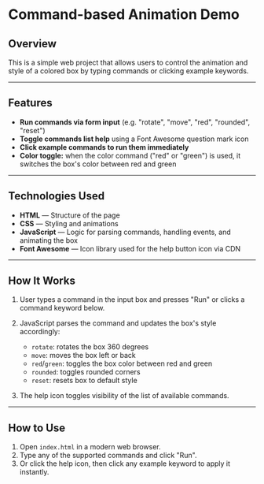 # Command-based Animation Demo

## Overview

This is a simple web project that allows users to control the animation and style of a colored box by typing commands or clicking example keywords.

---

## Features

- **Run commands via form input** (e.g. "rotate", "move", "red", "rounded", "reset")  
- **Toggle commands list help** using a Font Awesome question mark icon  
- **Click example commands to run them immediately**  
- **Color toggle:** when the color command ("red" or "green") is used, it switches the box's color between red and green  

---

## Technologies Used

- **HTML** — Structure of the page  
- **CSS** — Styling and animations  
- **JavaScript** — Logic for parsing commands, handling events, and animating the box  
- **Font Awesome** — Icon library used for the help button icon via CDN  

---

## How It Works

1. User types a command in the input box and presses "Run" or clicks a command keyword below.  
2. JavaScript parses the command and updates the box's style accordingly:
   - `rotate`: rotates the box 360 degrees  
   - `move`: moves the box left or back  
   - `red`/`green`: toggles the box color between red and green  
   - `rounded`: toggles rounded corners  
   - `reset`: resets box to default style  

3. The help icon toggles visibility of the list of available commands.

---

## How to Use

1. Open `index.html` in a modern web browser.  
2. Type any of the supported commands and click "Run".  
3. Or click the help icon, then click any example keyword to apply it instantly.